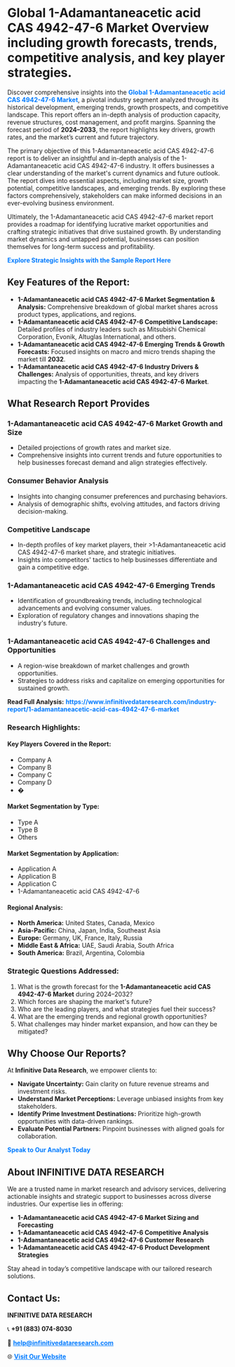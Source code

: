 <h1>Global 1-Adamantaneacetic acid CAS 4942-47-6 Market Overview including growth forecasts, trends, competitive analysis, and key player strategies.</h1>
<p>
Discover comprehensive insights into the 
<a href="https://www.infinitivedataresearch.com/industry-report/1-adamantaneacetic-acid-cas-4942-47-6-market" rel="dofollow" style="color: #007BFF; text-decoration: none;"><strong>Global 1-Adamantaneacetic acid CAS 4942-47-6 Market</strong></a>, a pivotal industry segment analyzed through its historical development, emerging trends, growth prospects, and competitive landscape. This report offers an in-depth analysis of production capacity, revenue structures, cost management, and profit margins. Spanning the forecast period of <strong>2024–2033</strong>, the report highlights key drivers, growth rates, and the market’s current and future trajectory.
</p>
<p>
The primary objective of this 1-Adamantaneacetic acid CAS 4942-47-6 report is to deliver an insightful and in-depth analysis of the 1-Adamantaneacetic acid CAS 4942-47-6 industry. It offers businesses a clear understanding of the market's current dynamics and future outlook. The report dives into essential aspects, including market size, growth potential, competitive landscapes, and emerging trends. By exploring these factors comprehensively, stakeholders can make informed decisions in an ever-evolving business environment.
</p>
<p>
Ultimately, the 1-Adamantaneacetic acid CAS 4942-47-6 market report provides a roadmap for identifying lucrative market opportunities and crafting strategic initiatives that drive sustained growth. By understanding market dynamics and untapped potential, businesses can position themselves for long-term success and profitability.
</p>
<p>
<a href="https://www.infinitivedataresearch.com/request-sample/reportId=107259" style="color: #007BFF; text-decoration: none;"><strong>Explore Strategic Insights with the Sample Report Here</strong></a>
</p>

<h2>Key Features of the Report:</h2>
<ul>
<li><strong>1-Adamantaneacetic acid CAS 4942-47-6 Market Segmentation & Analysis:</strong> Comprehensive breakdown of global market shares across product types, applications, and regions.</li>
<li><strong>1-Adamantaneacetic acid CAS 4942-47-6 Competitive Landscape:</strong> Detailed profiles of industry leaders such as Mitsubishi Chemical Corporation, Evonik, Altuglas International, and others.</li>
<li><strong>1-Adamantaneacetic acid CAS 4942-47-6 Emerging Trends & Growth Forecasts:</strong> Focused insights on macro and micro trends shaping the market till <strong>2032</strong>.</li>
<li><strong>1-Adamantaneacetic acid CAS 4942-47-6 Industry Drivers & Challenges:</strong> Analysis of opportunities, threats, and key drivers impacting the <strong>1-Adamantaneacetic acid CAS 4942-47-6 Market</strong>.</li>
</ul>

<h2>What Research Report Provides</h2>
<h3>1-Adamantaneacetic acid CAS 4942-47-6 Market Growth and Size</h3>
<ul>
<li>Detailed projections of growth rates and market size.</li>
<li>Comprehensive insights into current trends and future opportunities to help businesses forecast demand and align strategies effectively.</li>
</ul>

<h3>Consumer Behavior Analysis</h3>
<ul>
<li>Insights into changing consumer preferences and purchasing behaviors.</li>
<li>Analysis of demographic shifts, evolving attitudes, and factors driving decision-making.</li>
</ul>

<h3>Competitive Landscape</h3>
<ul>
<li>In-depth profiles of key market players, their >1-Adamantaneacetic acid CAS 4942-47-6 market share, and strategic initiatives.</li>
<li>Insights into competitors' tactics to help businesses differentiate and gain a competitive edge.</li>
</ul>

<h3>1-Adamantaneacetic acid CAS 4942-47-6 Emerging Trends</h3>
<ul>
<li>Identification of groundbreaking trends, including technological advancements and evolving consumer values.</li>
<li>Exploration of regulatory changes and innovations shaping the industry's future.</li>
</ul>

<h3>1-Adamantaneacetic acid CAS 4942-47-6 Challenges and Opportunities</h3>
<ul>
<li>A region-wise breakdown of market challenges and growth opportunities.</li>
<li>Strategies to address risks and capitalize on emerging opportunities for sustained growth.</li>
</ul>
<p><strong>Read Full Analysis:</strong> <a href="https://www.infinitivedataresearch.com/industry-report/1-adamantaneacetic-acid-cas-4942-47-6-market" rel="dofollow" style="color: #007BFF; text-decoration: none;"><strong>https://www.infinitivedataresearch.com/industry-report/1-adamantaneacetic-acid-cas-4942-47-6-market</strong></a></p>
<h3>Research Highlights:</h3>
<h4>Key Players Covered in the Report:</h4>
<ul><li>Company A</li><li>Company B</li><li>Company C</li><li>Company D</li><li>�</li></ul>
<h4>Market Segmentation by Type:</h4>
<ul><li>Type A</li><li>Type B</li><li>Others</li></ul>
<h4>Market Segmentation by Application:</h4>
<ul><li>Application A</li><li>Application B</li><li>Application C</li><li>1-Adamantaneacetic acid CAS 4942-47-6</li></ul>

<h4>Regional Analysis:</h4>
<ul>
<li><strong>North America:</strong> United States, Canada, Mexico</li>
<li><strong>Asia-Pacific:</strong> China, Japan, India, Southeast Asia</li>
<li><strong>Europe:</strong> Germany, UK, France, Italy, Russia</li>
<li><strong>Middle East & Africa:</strong> UAE, Saudi Arabia, South Africa</li>
<li><strong>South America:</strong> Brazil, Argentina, Colombia</li>
</ul>

<h3>Strategic Questions Addressed:</h3>
<ol>
<li>What is the growth forecast for the <strong>1-Adamantaneacetic acid CAS 4942-47-6 Market</strong> during 2024–2032?</li>
<li>Which forces are shaping the market's future?</li>
<li>Who are the leading players, and what strategies fuel their success?</li>
<li>What are the emerging trends and regional growth opportunities?</li>
<li>What challenges may hinder market expansion, and how can they be mitigated?</li>
</ol>

<h2>Why Choose Our Reports?</h2>
<p>At <strong>Infinitive Data Research</strong>, we empower clients to:</p>
<ul>
<li><strong>Navigate Uncertainty:</strong> Gain clarity on future revenue streams and investment risks.</li>
<li><strong>Understand Market Perceptions:</strong> Leverage unbiased insights from key stakeholders.</li>
<li><strong>Identify Prime Investment Destinations:</strong> Prioritize high-growth opportunities with data-driven rankings.</li>
<li><strong>Evaluate Potential Partners:</strong> Pinpoint businesses with aligned goals for collaboration.</li>
</ul>
<p><a href="https://www.infinitivedataresearch.com/industry-report/1-adamantaneacetic-acid-cas-4942-47-6-market" rel="dofollow" style="color: #007BFF; text-decoration: none;"><strong>Speak to Our Analyst Today</strong></a></p>

<h2>About INFINITIVE DATA RESEARCH</h2>
<p>We are a trusted name in market research and advisory services, delivering actionable insights and strategic support to businesses across diverse industries. Our expertise lies in offering:</p>
<ul>
<li><strong>1-Adamantaneacetic acid CAS 4942-47-6 Market Sizing and Forecasting</strong></li>
<li><strong>1-Adamantaneacetic acid CAS 4942-47-6 Competitive Analysis</strong></li>
<li><strong>1-Adamantaneacetic acid CAS 4942-47-6 Customer Research</strong></li>
<li><strong>1-Adamantaneacetic acid CAS 4942-47-6 Product Development Strategies</strong></li>
</ul>
<p>Stay ahead in today’s competitive landscape with our tailored research solutions.</p>

<h2>Contact Us:</h2>
<p><strong>INFINITIVE DATA RESEARCH</strong></p>
<p>📞 <strong>+91 (883) 074-8030</strong></p>
<p>📧 <strong><a href="mailto:help@infinitivedataresearch.com" style="color: #007BFF;">help@infinitivedataresearch.com</a></strong></p>
<p>🌐 <strong><a href="https://www.infinitivedataresearch.com" rel="dofollow" style="color: #007BFF;">Visit Our Website</a></strong></p>